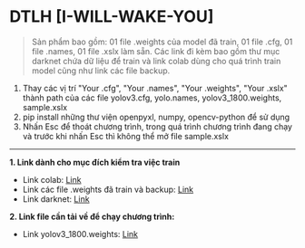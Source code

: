 # DTLH [I-WILL-WAKE-YOU]
> Sản phẩm bao gồm: 01 file .weights của model đã train, 01 file .cfg, 01 file .names, 01 file .xslx làm sẵn. Các link đi kèm bao gồm thư mục darknet chứa dữ liệu để train và link colab dùng cho quá trình train model cũng như link các file backup.
1. Thay các vị trí "Your .cfg", "Your .names", "Your .weights", "Your .xslx" thành path của các file yolov3.cfg, yolo.names, yolov3_1800.weights, sample.xslx
2. pip install những thư viện openpyxl, numpy, opencv-python để sử dụng
3. Nhấn Esc để thoát chương trình, trong quá trình chương trình đang chạy và trước khi nhấn Esc thì không thể mở file sample.xslx
---

**1. Link dành cho mục đích kiểm tra việc train**
- Link colab: [Link](https://colab.research.google.com/drive/1rSjvK0XzyQSCPsmd-y84P3yKCEEklz_U?usp=sharing)
- Link các file .weights đã train và backup: [Link](https://drive.google.com/drive/folders/1D2cVzddCFhke6ibS6RRbSR90bcsBe1pI?usp=sharing)
- Link darknet: [Link](https://drive.google.com/file/d/103sUkIeiz65G5k5WPxgHuqDuHPKXkcET/view?usp=sharing)

**2. Link file cần tải về để chạy chương trình:**
- Link yolov3_1800.weights: [Link](https://drive.google.com/file/d/1-YtTaFOG0f6hLrN_4hSZ_jDSojtbed7G/view?usp=sharing)
